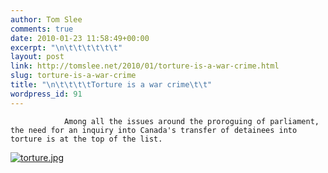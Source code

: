 ```yaml
---
author: Tom Slee
comments: true
date: 2010-01-23 11:58:49+00:00
excerpt: "\n\t\t\t\t\t\t"
layout: post
link: http://tomslee.net/2010/01/torture-is-a-war-crime.html
slug: torture-is-a-war-crime
title: "\n\t\t\t\tTorture is a war crime\t\t"
wordpress_id: 91
---
```



				Among all the issues around the proroguing of parliament, the need for an inquiry into Canada's transfer of detainees into torture is at the top of the list.  

[![torture.jpg](http://whimsley.typepad.com/.a/6a00d83451d3b369e2012877050107970c-580wi)](http://whimsley.typepad.com/files/torture.jpg)
		

